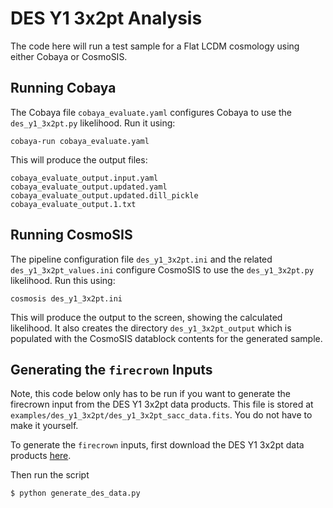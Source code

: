 # DES Y1 3x2pt Analysis

The code here will run a test sample for a Flat LCDM cosmology using either Cobaya or CosmoSIS. 

## Running Cobaya

The Cobaya file `cobaya_evaluate.yaml` configures Cobaya to use the `des_y1_3x2pt.py` likelihood.
Run it using:

    cobaya-run cobaya_evaluate.yaml

This will produce the output files:

    cobaya_evaluate_output.input.yaml
    cobaya_evaluate_output.updated.yaml
    cobaya_evaluate_output.updated.dill_pickle
    cobaya_evaluate_output.1.txt

## Running CosmoSIS

The pipeline configuration file `des_y1_3x2pt.ini` and the related `des_y1_3x2pt_values.ini` configure CosmoSIS to use the `des_y1_3x2pt.py` likelihood.
Run this using:

    cosmosis des_y1_3x2pt.ini

This will produce the output to the screen, showing the calculated likelihood.
It also creates the directory `des_y1_3x2pt_output` which is populated with the CosmoSIS datablock contents for the generated sample.

## Generating the `firecrown` Inputs

Note, this code below only has to be run if you want to generate the firecrown input from the DES Y1 3x2pt data products.
This file is stored at `examples/des_y1_3x2pt/des_y1_3x2pt_sacc_data.fits`.
You do not have to make it yourself.

To generate the `firecrown` inputs, first download the DES Y1 3x2pt data products [here](http://desdr-server.ncsa.illinois.edu/despublic/y1a1_files/chains/2pt_NG_mcal_1110.fits).

Then run the script

```bash
$ python generate_des_data.py
```
